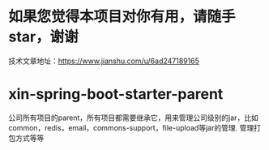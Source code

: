 # 如果您觉得本项目对你有用，请随手star，谢谢
技术文章地址：https://www.jianshu.com/u/6ad247189165

# xin-spring-boot-starter-parent
公司所有项目的parent，所有项目都需要继承它，用来管理公司级别的jar，比如common，redis，email，commons-support，file-upload等jar的管理.
管理打包方式等等
